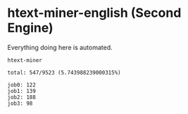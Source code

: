 # htext-miner-english (Second Engine)

Everything doing here is automated.

```
htext-miner

total: 547/9523 (5.743988239000315%)

job0: 122
job1: 139
job2: 188
job3: 98
```